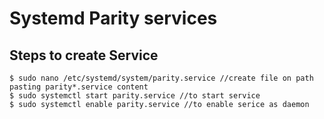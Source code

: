 Systemd Parity services
==

## Steps to create Service

```
$ sudo nano /etc/systemd/system/parity.service //create file on path pasting parity*.service content
$ sudo systemctl start parity.service //to start service
$ sudo systemctl enable parity.service //to enable serice as daemon

```
